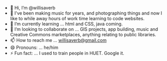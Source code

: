 - 👋 Hi, I’m @willisaverb
- 👀 I've been making music for years, and photographing things and now I like to while away hours of work time learning to code websites.
- 🌱 I’m currently learning ... html and CSS, java coming.
- 💞️ I’m looking to collaborate on ... GIS projects, app building, music and Creative Commons marketplaces, anything relating to public libraries.
- 📫 How to reach me ... willisaverb@gmail.com
- 😄 Pronouns: ... he/him
- ⚡ Fun fact: ... I used to train people in HUET.  Google it.

<!---
willisaverb/willisaverb is a ✨ special ✨ repository because its `README.md` (this file) appears on your GitHub profile.
You can click the Preview link to take a look at your changes.
--->
